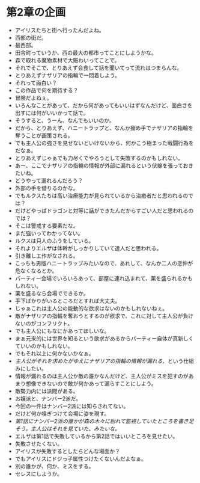 # 第2章の企画
- アイリスたちと街へ行ったんだよね。
- 西部の街だ。
- 最西部。
- 田舎町っていうか、西の最大の都市ってことにしようかな。
- 森で取れる魔物素材で大賑わいってことで。
- それでそこで、とりあえず会食して話を聞いてって流れはつまらんな。
- とりあえずナザリアの指輪で一悶着しよう。
- それって面白い？
- この作品で何を期待する？
- 冒険だよねぇ。
- いろんなことがあって、だから何があってもいいはずなんだけど、面白さを出すには何がいいかって話で。
- そうすると、うーん、なんでもいいのか。
- だから、とりあえず、ハニートラップと、なんか搦め手でナザリアの指輪を奪うことが画策される。
- でも主人公の強さを見せないといけないから、何かこう極まった戦闘行為をだなぁ。
- とりあえずじゃぁでも力尽くでやろうとして失敗するのかもしれない。
- あー、ここでナザリアの指輪の情報が外部に漏れるという伏線を張っておきたいね。
- どうやって漏れるんだろう？
- 外部の手を借りるのかな。
- でもルクスたちは高い治療能力が見られているから治癒者だと思われるのでは？
- だけどやっぱドラゴンと対等に話ができたんだからすごい人だと思われるのでは？
- そこは警戒する要素だな。
- まだ強いってわかってない。
- ルクスは只人のふうをしている。
- それよりエルザは体幹がしっかりしていて達人だと思われる。
- 引き離し工作がなされる。
- こっちも男版ハニートラップみたいなので、あれして、なんか二人の恋仲が危なくなるとか。
- パーティー会場でいろいろあって、部屋に連れ込まれて、薬を盛られるかもしれない。
- 薬を盛るなら会場でできるか。
- 手下ばかりがいるところだとすれば大丈夫。
- じゃぁこれは主人公の能動的な欲求はないのかもしれないねぇ。
- 敵がナザリアの指輪を奪おうとするのが欲求で、これに対して主人公が負けないのがコンフリクト。
- でも主人公にもなにかあってほしいな。
- まぁ元来的には世界を知るという欲求があるからパーティー自体が真新しくていいのかもしれない。
- でもそれ以上に何かないかなぁ。
- _主人公がそれを求めたがゆえにナザリアの指輪の情報が漏れる_、という仕組みにしたい。
- 情報が漏れるのは主人公か敵の誰かなんだけど、主人公がミスを犯すのがあまり想像できないので敵が何かあって漏らすことにしよう。
- 敵勢力内には派閥がある。
- お嬢派と、ナンバー2派だ。
- 今回の一件はナンバー2派には知らされてない。
- だけど何か嗅ぎつけて会場に姿を現す。
- _第1話にナンバー2派の誰かが森の木々に紛れて監視していたところを書き足そう。主人公はそれを見ていた、みたいな。_
- エルザは第1話で失敗しているから第2話ではいいところを見せたい。
- 失敗させたくない。
- アイリスが失敗するとしたらどんな場面か？
- でもアイリスにドジっ子属性つけたくないんだよなぁ。
- 別の誰かが、何か、ミスをする。
- セレスにしようか。
